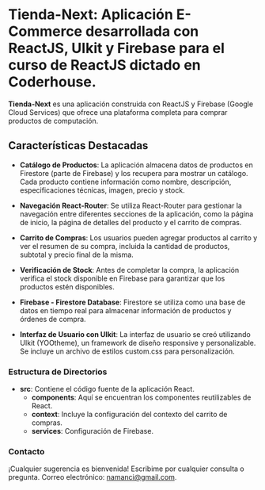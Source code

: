 # Tienda-Next: Aplicación E-Commerce desarrollada con ReactJS, UIkit y Firebase para el curso de ReactJS dictado en Coderhouse.

**Tienda-Next** es una aplicación construida con ReactJS y Firebase (Google Cloud Services) que ofrece una plataforma completa para comprar productos de computación.

## Características Destacadas

- **Catálogo de Productos**: La aplicación almacena datos de productos en Firestore (parte de Firebase) y los recupera para mostrar un catálogo. Cada producto contiene información como nombre, descripción, especificaciones técnicas, imagen, precio y stock.

- **Navegación React-Router**: Se utiliza React-Router para gestionar la navegación entre diferentes secciones de la aplicación, como la página de inicio, la página de detalles del producto y el carrito de compras.

- **Carrito de Compras**: Los usuarios pueden agregar productos al carrito y ver el resumen de su compra, incluida la cantidad de productos, subtotal y precio final de la misma.

- **Verificación de Stock**: Antes de completar la compra, la aplicación verifica el stock disponible en Firebase para garantizar que los productos estén disponibles.

- **Firebase - Firestore Database**: Firestore se utiliza como una base de datos en tiempo real para almacenar información de productos y órdenes de compra.

- **Interfaz de Usuario con UIkit**: La interfaz de usuario se creó utilizando UIkit (YOOtheme), un framework de diseño responsive y personalizable. Se incluye un archivo de estilos custom.css para personalización.

### Estructura de Directorios

- **src**: Contiene el código fuente de la aplicación React.
  - **components**: Aquí se encuentran los componentes reutilizables de React.
  - **context**: Incluye la configuración del contexto del carrito de compras.
  - **services**: Configuración de Firebase.

### Contacto

¡Cualquier sugerencia es bienvenida! Escribime por cualquier consulta o pregunta. Correo electrónico: [namanci@gmail.com](mailto:namanci@gmail.com).